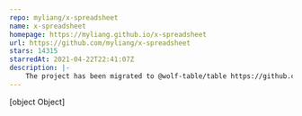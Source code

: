 ```yaml
---
repo: myliang/x-spreadsheet
name: x-spreadsheet
homepage: https://myliang.github.io/x-spreadsheet
url: https://github.com/myliang/x-spreadsheet
stars: 14315
starredAt: 2021-04-22T22:41:07Z
description: |-
    The project has been migrated to @wolf-table/table https://github.com/wolf-table/table
---
```


[object Object]
